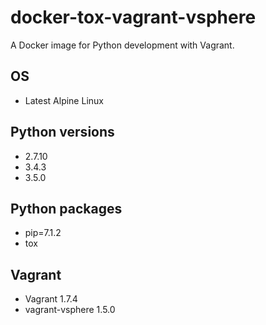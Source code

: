 # docker-tox-vagrant-vsphere

A Docker image for Python development with Vagrant.

## OS

* Latest Alpine Linux

## Python versions

* 2.7.10
* 3.4.3
* 3.5.0

## Python packages

* pip=7.1.2
* tox

## Vagrant

* Vagrant 1.7.4
* vagrant-vsphere 1.5.0
